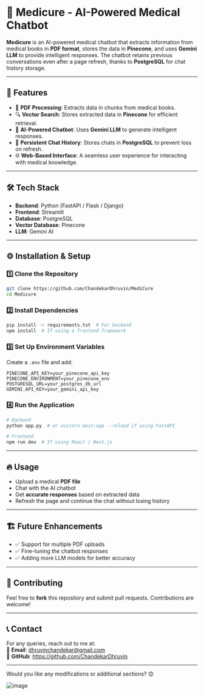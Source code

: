 
# 🏥 Medicure - AI-Powered Medical Chatbot  

**Medicure** is an AI-powered medical chatbot that extracts information from medical books in **PDF format**, stores the data in **Pinecone**, and uses **Gemini LLM** to provide intelligent responses. The chatbot retains previous conversations even after a page refresh, thanks to **PostgreSQL** for chat history storage.

---

## 🚀 Features  

- 📄 **PDF Processing**: Extracts data in chunks from medical books.  
- 🔍 **Vector Search**: Stores extracted data in **Pinecone** for efficient retrieval.  
- 🤖 **AI-Powered Chatbot**: Uses **Gemini LLM** to generate intelligent responses.  
- 💾 **Persistent Chat History**: Stores chats in **PostgreSQL** to prevent loss on refresh.  
- 🌐 **Web-Based Interface**: A seamless user experience for interacting with medical knowledge.  

---

## 🛠 Tech Stack  

- **Backend**: Python (FastAPI / Flask / Django)  
- **Frontend**: Streamlit
- **Database**: PostgreSQL  
- **Vector Database**: Pinecone  
- **LLM**: Gemini AI  

---

## ⚙️ Installation & Setup  

### 1️⃣ Clone the Repository  
```bash
git clone https://github.com/ChandekarDhruvin/MediCure
cd Medicure
```

### 2️⃣ Install Dependencies  
```bash
pip install -r requirements.txt  # For backend
npm install  # If using a frontend framework
```

### 3️⃣ Set Up Environment Variables  
Create a `.env` file and add:  
```plaintext
PINECONE_API_KEY=your_pinecone_api_key
PINECONE_ENVIRONMENT=your_pinecone_env
POSTGRESQL_URL=your_postgres_db_url
GEMINI_API_KEY=your_gemini_api_key
```

### 4️⃣ Run the Application  
```bash
# Backend
python app.py  # or uvicorn main:app --reload if using FastAPI

# Frontend
npm run dev  # If using React / Next.js
```

---

## 🔥 Usage  

- Upload a medical **PDF file**  
- Chat with the AI chatbot  
- Get **accurate responses** based on extracted data  
- Refresh the page and continue the chat without losing history  

---

## 🏗️ Future Enhancements  

- ✅ Support for multiple PDF uploads  
- ✅ Fine-tuning the chatbot responses  
- ✅ Adding more LLM models for better accuracy  

---

## 📝 Contributing  

Feel free to **fork** this repository and submit pull requests. Contributions are welcome!  

---

## 📞 Contact  

For any queries, reach out to me at:  
📧 **Email**: dhruvinchandekar@gmail.com  
🔗 **GitHub**: https://github.com/ChandekarDhruvin

---

Would you like any modifications or additional sections? 😊

![image](https://github.com/user-attachments/assets/6d3559b7-41a6-4e3b-95b7-17ed484c8632)
